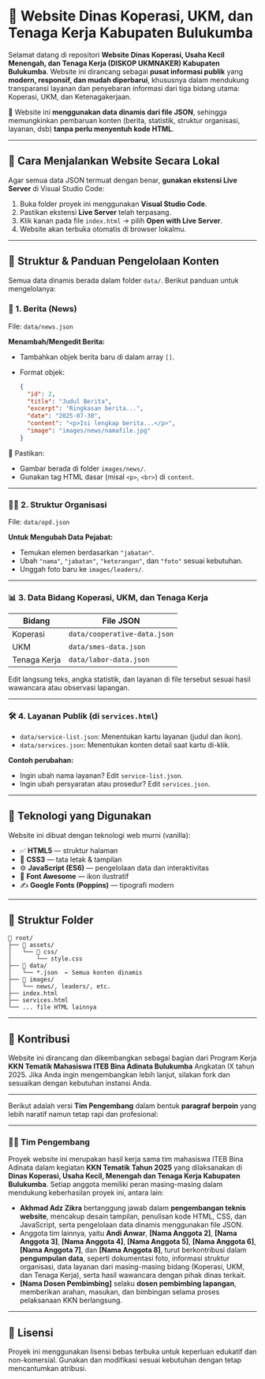 # 💼 Website Dinas Koperasi, UKM, dan Tenaga Kerja Kabupaten Bulukumba

Selamat datang di repositori **Website Dinas Koperasi, Usaha Kecil Menengah, dan Tenaga Kerja (DISKOP UKMNAKER) Kabupaten Bulukumba**. Website ini dirancang sebagai **pusat informasi publik** yang **modern, responsif, dan mudah diperbarui**, khususnya dalam mendukung transparansi layanan dan penyebaran informasi dari tiga bidang utama: Koperasi, UKM, dan Ketenagakerjaan.

📌 Website ini **menggunakan data dinamis dari file JSON**, sehingga memungkinkan pembaruan konten (berita, statistik, struktur organisasi, layanan, dsb) **tanpa perlu menyentuh kode HTML**.

---

## 🚀 Cara Menjalankan Website Secara Lokal

Agar semua data JSON termuat dengan benar, **gunakan ekstensi Live Server** di Visual Studio Code:

1. Buka folder proyek ini menggunakan **Visual Studio Code**.
2. Pastikan ekstensi **Live Server** telah terpasang.
3. Klik kanan pada file `index.html` → pilih **Open with Live Server**.
4. Website akan terbuka otomatis di browser lokalmu.

---

## 🧩 Struktur & Panduan Pengelolaan Konten

Semua data dinamis berada dalam folder `data/`. Berikut panduan untuk mengelolanya:

### 📢 1. Berita (News)

File: `data/news.json`

**Menambah/Mengedit Berita:**

* Tambahkan objek berita baru di dalam array `[]`.
* Format objek:

  ```json
  {
    "id": 2,
    "title": "Judul Berita",
    "excerpt": "Ringkasan berita...",
    "date": "2025-07-30",
    "content": "<p>Isi lengkap berita...</p>",
    "image": "images/news/namafile.jpg"
  }
  ```

📝 Pastikan:

* Gambar berada di folder `images/news/`.
* Gunakan tag HTML dasar (misal `<p>`, `<br>`) di `content`.

---

### 🧑‍💼 2. Struktur Organisasi

File: `data/opd.json`

**Untuk Mengubah Data Pejabat:**

* Temukan elemen berdasarkan `"jabatan"`.
* Ubah `"nama"`, `"jabatan"`, `"keterangan"`, dan `"foto"` sesuai kebutuhan.
* Unggah foto baru ke `images/leaders/`.

---

### 📊 3. Data Bidang Koperasi, UKM, dan Tenaga Kerja

| Bidang       | File JSON                    |
| ------------ | ---------------------------- |
| Koperasi     | `data/cooperative-data.json` |
| UKM          | `data/smes-data.json`        |
| Tenaga Kerja | `data/labor-data.json`       |

Edit langsung teks, angka statistik, dan layanan di file tersebut sesuai hasil wawancara atau observasi lapangan.

---

### 🛠️ 4. Layanan Publik (di `services.html`)

* `data/service-list.json`: Menentukan kartu layanan (judul dan ikon).
* `data/services.json`: Menentukan konten detail saat kartu di-klik.

**Contoh perubahan:**

* Ingin ubah nama layanan? Edit `service-list.json`.
* Ingin ubah persyaratan atau prosedur? Edit `services.json`.

---

## 🧪 Teknologi yang Digunakan

Website ini dibuat dengan teknologi web murni (vanilla):

* ✅ **HTML5** — struktur halaman
* 🎨 **CSS3** — tata letak & tampilan
* ⚙️ **JavaScript (ES6)** — pengelolaan data dan interaktivitas
* 🎯 **Font Awesome** — ikon ilustratif
* ✍️ **Google Fonts (Poppins)** — tipografi modern

---

## 📂 Struktur Folder

```
📁 root/
├── 📁 assets/
│   └── 📁 css/
│       └── style.css
├── 📁 data/
│   └── *.json  ← Semua konten dinamis
├── 📁 images/
│   └── news/, leaders/, etc.
├── index.html
├── services.html
└── ... file HTML lainnya
```

---

## 🤝 Kontribusi

Website ini dirancang dan dikembangkan sebagai bagian dari Program Kerja **KKN Tematik Mahasiswa ITEB Bina Adinata Bulukumba** Angkatan IX tahun 2025. Jika Anda ingin mengembangkan lebih lanjut, silakan fork dan sesuaikan dengan kebutuhan instansi Anda.

---

Berikut adalah versi **Tim Pengembang** dalam bentuk **paragraf berpoin** yang lebih naratif namun tetap rapi dan profesional:

---

### 👨‍💻 Tim Pengembang

Proyek website ini merupakan hasil kerja sama tim mahasiswa ITEB Bina Adinata dalam kegiatan **KKN Tematik Tahun 2025** yang dilaksanakan di **Dinas Koperasi, Usaha Kecil, Menengah dan Tenaga Kerja Kabupaten Bulukumba**. Setiap anggota memiliki peran masing-masing dalam mendukung keberhasilan proyek ini, antara lain:

* **Akhmad Adz Zikra** bertanggung jawab dalam **pengembangan teknis website**, mencakup desain tampilan, penulisan kode HTML, CSS, dan JavaScript, serta pengelolaan data dinamis menggunakan file JSON.
* Anggota tim lainnya, yaitu **Andi Anwar**, **\[Nama Anggota 2]**, **\[Nama Anggota 3]**, **\[Nama Anggota 4]**, **\[Nama Anggota 5]**, **\[Nama Anggota 6]**, **\[Nama Anggota 7]**, dan **\[Nama Anggota 8]**, turut berkontribusi dalam **pengumpulan data**, seperti dokumentasi foto, informasi struktur organisasi, data layanan dari masing-masing bidang (Koperasi, UKM, dan Tenaga Kerja), serta hasil wawancara dengan pihak dinas terkait.
* **\[Nama Dosen Pembimbing]** selaku **dosen pembimbing lapangan**, memberikan arahan, masukan, dan bimbingan selama proses pelaksanaan KKN berlangsung.

---

## 🧾 Lisensi

Proyek ini menggunakan lisensi bebas terbuka untuk keperluan edukatif dan non-komersial. Gunakan dan modifikasi sesuai kebutuhan dengan tetap mencantumkan atribusi.


